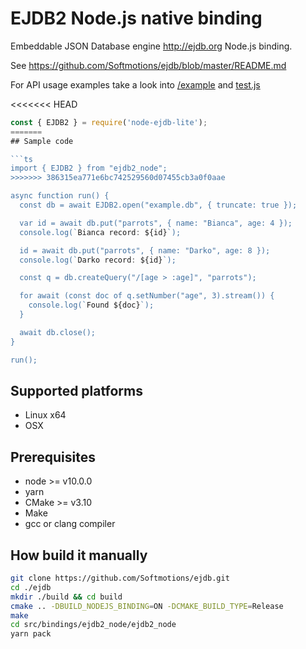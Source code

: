 # EJDB2 Node.js native binding

Embeddable JSON Database engine http://ejdb.org Node.js binding.

See https://github.com/Softmotions/ejdb/blob/master/README.md

For API usage examples take a look into [/example](https://github.com/Softmotions/ejdb/tree/master/src/bindings/ejdb2_node/example) and [test.js](https://github.com/Softmotions/ejdb/tree/master/src/bindings/ejdb2_node/test.js)

<<<<<<< HEAD
```javascript
const { EJDB2 } = require('node-ejdb-lite');
=======
## Sample code

```ts
import { EJDB2 } from "ejdb2_node";
>>>>>>> 386315ea771e6bc742529560d07455cb3a0f0aae

async function run() {
  const db = await EJDB2.open("example.db", { truncate: true });

  var id = await db.put("parrots", { name: "Bianca", age: 4 });
  console.log(`Bianca record: ${id}`);

  id = await db.put("parrots", { name: "Darko", age: 8 });
  console.log(`Darko record: ${id}`);

  const q = db.createQuery("/[age > :age]", "parrots");

  for await (const doc of q.setNumber("age", 3).stream()) {
    console.log(`Found ${doc}`);
  }

  await db.close();
}

run();
```

## Supported platforms

- Linux x64
- OSX

## Prerequisites

- node >= v10.0.0
- yarn
- CMake >= v3.10
- Make
- gcc or clang compiler

## How build it manually

```sh
git clone https://github.com/Softmotions/ejdb.git
cd ./ejdb
mkdir ./build && cd build
cmake .. -DBUILD_NODEJS_BINDING=ON -DCMAKE_BUILD_TYPE=Release
make
cd src/bindings/ejdb2_node/ejdb2_node
yarn pack
```
